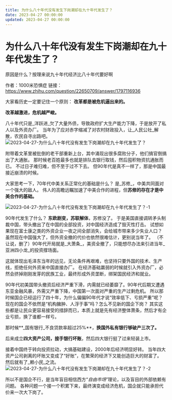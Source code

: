 ```yaml
---
title: 为什么八十年代没有发生下岗潮却在九十年代发生了？
date: 2023-04-27 00:00:00
updated: 2023-04-27 00:00:00
---
```


# 为什么八十年代没有发生下岗潮却在九十年代发生了？
原因是什么？按理来说九十年代经济比八十年代要好啊

作者：1000米恐惧症
链接：https://www.zhihu.com/question/22650709/answer/1797116936

大家看历史一定要记住一个原则：
**改革都是被危机逼出来的。**

**改革越激进，危机越严峻。**

八十年代只是_洋跃进_欠了大量外债，导致政府扩大生产能力下降，于是放开了私人以及外资办厂。
当年为了应对赤字缩减了对农村财政投入，让_人民公社_解散，农民自寻出路吧。
![2023-04-27-为什么八十年代没有发生下岗潮却在九十年代发生了？](assets/2023-04-27-为什么八十年代没有发生下岗潮却在九十年代发生了？.jpeg)

附带着文革里被批倒的老干部重新上台，其中涌现出很多腐败分子，他们搞官倒搞出了大通胀。
那时候老百姓最多也就是排队去银行取钱，然后囤积物资抗通胀而已。
不过日子难归难，但不至于过不下去。
但90年代是真不一样了，那是中国最接近崩溃的时候。

大家思考一下，70年代中美关系正常化的基础是什么？
是_苏修_，中美共同面对一个强大的敌人。
伟人的高瞻远瞩加速了中美合作的进程，但**苏修的存在才是中美合作的基础。**

![2023-04-27-为什么八十年代没有发生下岗潮却在九十年代发生了？-1](assets/2023-04-27-为什么八十年代没有发生下岗潮却在九十年代发生了？-1.jpeg)

90年代发生了什么？
**东欧剧变，苏联解体**，苏修没了。
于是美国直接调转矛头制裁中国，带头撤出了在中国的全部投资，对中国经济造成了毁灭性打击。
试想如果现在富士康之类的外资企业一夜之间全部消失，会给城市带来多少失业人口？
虽然现在中国强大了，但外资全撤的代价也依然很难估计，更别说当年了。
（不让说，删了）90年代开局就是_大萧条_，美资全撤了，只能想尽办法来引进当年_亚洲四小龙_的投资撑场面。

这就体现出毛泽东当年的远见，无论条件再艰难，也坚持只要外国的技术、生产线，拒绝任何外资来中国直接办厂。
在经济基础羸弱的时候就引入外资办厂，必然会挤掉刚刚发芽的民族工业，最终形成外资垄断，绑架国民经济和就业。

90年代初美国带头撤资后经济严重下滑，内需就已经萎靡了。90年代后期又遭遇东亚金融风暴，外需又严重下降，中国第一次面对严重的生产过剩危机。
所以那时候国企已经运行了四十年，为什么偏偏90年代才说“效率低下、亏损严重”呢？
现在的国企不依然是“机构臃肿、人浮于事”吗？怎么不见新的国企下岗？
其实这些都是让民众更容易接受的措辞而已，本质上就是先有经济整体萧条，然后才有企业亏损，换了谁都一样亏。

那时候**_国有银行_不良贷款率超过25%**，**换国外私有银行够破产三次了。**

后来成立**四大资产公司，接手银行坏账**，然后四大银行挺了过来轻装上市。

接着中国终于转向投资拉动，大搞基础建设，2000年后经济明显好转。
当年四大资产公司剥离的坏账又变成了“好账”，在繁荣的经济下又能创造巨大的财富了。
然后就有了_赖小民_之流。
![2023-04-27-为什么八十年代没有发生下岗潮却在九十年代发生了？-2](assets/2023-04-27-为什么八十年代没有发生下岗潮却在九十年代发生了？-2.jpeg)

所以不是国企不行，是当年盲目相信西方“_自由市场_”理论，以及盲目的外部依赖有问题。
各种问题一个接一个积累下来，最终演变成经济危机，国企就只能承担代价来一次大下岗了。
